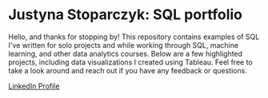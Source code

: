 # Justyna Stoparczyk:  SQL portfolio



Hello, and thanks for stopping by! This repository contains examples of SQL I've written for solo projects and while working through SQL, machine learning, and other data analytics courses.
Below are a few highlighted projects, including data visualizations I created using Tableau.
Feel free to take a look around and reach out if you have any feedback or questions.


[LinkedIn Profile](https://www.linkedin.com/in/justyna-stoparczyk-a37014144/)
